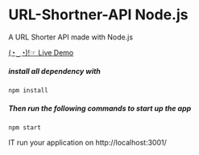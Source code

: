 # URL-Shortner-API Node.js

A URL Shorter API made with Node.js

[(◔‿◔)!☞ Live Demo](https://tinyurls.ga/)


##### install all dependency with

```
npm install
```

##### Then run the following commands to start up the app

```
npm start
```

IT run your application on http://localhost:3001/
